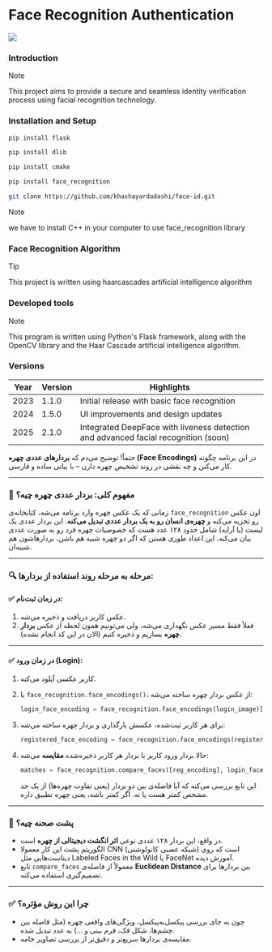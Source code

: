 # Face Recognition Authentication

  <a href="https://skillicons.dev">
    <img src="https://skillicons.dev/icons?i=js,py,cpp,flask,cmake,git" />
  </a>

### Introduction
> [!NOTE]
> This project aims to provide a secure and seamless identity verification process using facial recognition technology.
### Installation and Setup
``` bash
pip install flask
```
``` bash
pip install dlib
```
```bash
pip install cmake
```
```bash
pip install face_recognition
```
```bash
git clone https://github.com/khashayardadashi/face-id.git
```

> [!NOTE]
> we have to install C++ in your computer to use face_recognition library

### Face Recognition Algorithm
> [!TIP]
> This project is written using haarcascades artificial intelligence algorithm

### Developed tools
> [!NOTE]
> This program is written using Python's Flask framework, along with the OpenCV library and the Haar Cascade artificial intelligence algorithm.

### Versions

| Year | Version | Highlights                                                                  |
| ---- | ------- | --------------------------------------------------------------------------- |
| 2023 | 1.1.0   | Initial release with basic face recognition                                 |
| 2024 | 1.5.0   | UI improvements and design updates                                          |
| 2025 | 2.1.0   | Integrated DeepFace with liveness detection and advanced facial recognition (soon) |




حتماً! توضیح می‌دم که **بردارهای عددی چهره (Face Encodings)** در این برنامه چگونه کار می‌کنن و چه نقشی در روند تشخیص چهره دارن – با بیانی ساده و فارسی.

---

### 🧠 مفهوم کلی: بردار عددی چهره چیه؟

زمانی که یک عکس چهره وارد برنامه می‌شه، کتابخانه‌ی `face_recognition` اون عکس رو تجزیه می‌کنه و **چهره‌ی انسان رو به یک بردار عددی تبدیل می‌کنه**.
این بردار عددی یک لیست (یا آرایه) شامل حدود ۱۲۸ عدد هست که خصوصیات چهره فرد رو به صورت عددی بیان می‌کنه. این اعداد طوری هستن که اگر دو چهره شبیه هم باشن، بردارهاشون هم شبیه‌ان.

---

### 🔍 مرحله به مرحله روند استفاده از بردارها:

#### ✅ در زمان **ثبت‌نام**:

1. عکس کاربر دریافت و ذخیره می‌شه.
2. فعلاً فقط مسیر عکس نگهداری می‌شه، ولی می‌تونیم همون لحظه از عکس **بردار چهره** بسازیم و ذخیره کنیم (الان در این کد انجام نشده).

---

#### ✅ در زمان **ورود (Login)**:

1. کاربر عکسی آپلود می‌کنه.

2. با `face_recognition.face_encodings()`، از عکس بردار چهره ساخته می‌شه:

   ```python
   login_face_encoding = face_recognition.face_encodings(login_image)[0]
   ```

3. برای هر کاربر ثبت‌شده، عکسش بارگذاری و بردار چهره ساخته می‌شه:

   ```python
   registered_face_encoding = face_recognition.face_encodings(registered_image)
   ```

4. حالا بردار ورود کاربر با بردار هر کاربر ذخیره‌شده **مقایسه** می‌شه:

   ```python
   matches = face_recognition.compare_faces([reg_encoding], login_face_encoding)
   ```

   این تابع بررسی می‌کنه که آیا فاصله‌ی بین دو بردار (یعنی تفاوت چهره‌ها) از یک حد مشخص کمتر هست یا نه. اگر کمتر باشه، یعنی چهره تطبیق داره.

---

### 📏 پشت صحنه چیه؟

* در واقع، این بردار ۱۲۸ عددی نوعی **اثر انگشت دیجیتالی از چهره** است.
* الگوریتم پشت این کار معمولا CNN (شبکه عصبی کانولوشنی) است که روی دیتاست‌هایی مثل Labeled Faces in the Wild یا FaceNet آموزش دیده.
* تابع `compare_faces` معمولاً از فاصله‌ی **Euclidean Distance** بین بردارها برای تصمیم‌گیری استفاده می‌کنه.

---

### ✅ چرا این روش مؤثره؟

* چون به جای بررسی پیکسل‌به‌پیکسل، ویژگی‌های واقعی چهره (مثل فاصله بین چشم‌ها، شکل فک، فرم بینی و ...) به عدد تبدیل شده‌.
* مقایسه‌ی بردارها سریع‌تر و دقیق‌تر از بررسی تصاویر خامه.


